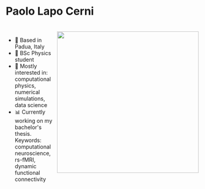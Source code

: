 # Paolo Lapo Cerni
   <br />
   
  <a href="https://github.com/anuraghazra/github-readme-stats">
    <img align="right" src="https://github-readme-stats.vercel.app/api/top-langs/?username=paololapo&hide_progress=true&theme=dracula" width="370"/>
  </a>

-  📌 Based in Padua, Italy
-  🔭 BSc Physics student
-  🎈 Mostly interested in: computational physics, numerical simulations, data science
-  📊 Currently working on my bachelor's thesis. Keywords: computational neuroscience, rs-fMRI, dynamic functional connectivity

  <br />
